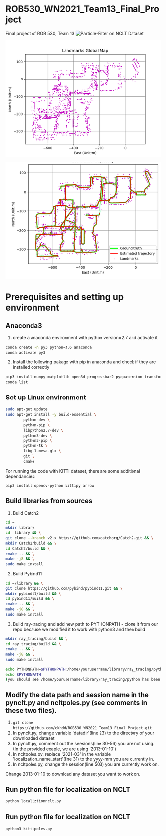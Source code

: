 # ROB530_WN2021_Team13_Final_Project
Final project of ROB 530, Team 13
![Particle-Filter on NCLT Dataset](https://github.com/ckhdd/ROB530_WN2021_Team13_Final_Project/blob/python3_update/Localization/2013-01-10.gif)

![Global map](https://github.com/ckhdd/ROB530_WN2021_Team13_Final_Project/blob/python3_update/results/2012-01-15/globalmap_3_6_7.png)

![Estimated Trajectory](https://github.com/ckhdd/ROB530_WN2021_Team13_Final_Project/blob/python3_update/results/2012-01-15/2012-01-15_2021-04-13_04-00-27.png)
# Prerequisites and setting up environment
## Anaconda3

1. create a anaconda environment with python version=2.7 and activate it 
```bash
conda create -n py3 python=3.6 anaconda
conda activate py3
```
2. Install the following pakage with pip in anaconda and check if they are installed correctly
```bash
pip3 install numpy matplotlib open3d progressbar2 pyquaternion transforms3d scipy scikit-image networkx psutil torch future imageio pytest
conda list
```
## Set up Linux environment
```bash
sudo apt-get update 
sudo apt-get install -y build-essential \
        python-dev \
        python-pip \
        libpython2.7-dev \
        python3-dev \
        python3-pip \
        python-tk \
        libgl1-mesa-glx \
        git \
        cmake
```
For running the code with KITTI dataset, there are some additional dependancies:
```
pip3 install opencv-python kittipy arrow
```

## Build libraries from sources 

1. Build Catch2
```bash
cd ~
mkdir library
cd  library && \
git clone --branch v2.x https://github.com/catchorg/Catch2.git && \
mkdir Catch2/build && \
cd Catch2/build && \
cmake .. && \
make -j8 && \
sudo make install
```

2. Build Pybind11
```bash
cd ~/library && \
git clone https://github.com/pybind/pybind11.git && \
mkdir pybind11/build && \
cd pybind11/build && \
cmake .. && \
make -j8 && \
sudo make install
```
3. Build ray-tracing and add new path to PYTHONPATH - clone it from our repo because we modified it to work with python3 and then build
```bash
mkdir ray_tracing/build && \
cd ray_tracing/build && \
cmake .. && \
make -j8 && \
sudo make install
```
```bash
echo PYTHONPATH=$PYTHONPATH:/home/yourusername/library/ray_tracing/python >> ~/.bashrc
echo $PYTHONPATH
(you should see /home/yourusername/library/ray_tracing/python has been added to $PYTHONPATH)
```
## Modify the data path and session name in the pynclt.py and ncltpoles.py (see comments in these two files).
1. ```git clone https://github.com/ckhdd/ROB530_WN2021_Team13_Final_Project.git  ```
2. In pynclt.py, change variable 'datadir'(line 23) to the directory of your downloaded dataset
3. In pynclt.py, comment out the seesions(line 30-56) you are not using. (In the provided exaple, we are using '2013-01-10') 
4. In ncltpoles.py, replace '2021-03' in the variable 'localization_name_start'(line 31) to the yyyy-mm you are currently in.
5. In ncltpoles.py, change the session(line 503) you are currently work on.


Change 2013-01-10 to download any dataset you want to work on.

## Run python file for localization on NCLT
```bash
python localiztionnclt.py
```

## Run python file for localization on NCLT
```bash
python3 kittipoles.py
```


